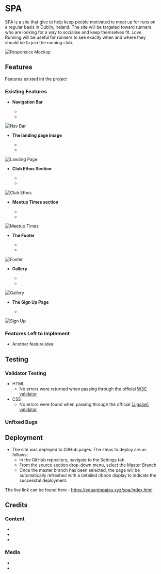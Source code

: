 # SPA

 SPA is a site that give to help keep people motivated to meet up for runs on a regular basis in Dublin, Ireland. The site will be targeted toward runners who are looking for a way to socialise and keep themselves fit. Love Running will be useful for runners to see exactly when and where they should be to join the running club. 

![Responsice Mockup](https://)

## Features 

Features existed int the project

### Existing Features

- __Navigation Bar__

  - 
  - 

![Nav Bar](https://)

- __The landing page image__

  -  
  - 

![Landing Page](https://)

- __Club Ethos Section__

  - 
  - 

![Club Ethos](https://)

- __Meetup Times section__

  - 
  - 

![Meetup Times](https://)

- __The Footer__ 

  - 
  - 

![Footer](https://)

- __Gallery__

  -  
  - 

![Gallery](https://)

- __The Sign Up Page__

  - 

![Sign Up](https://)


### Features Left to Implement

- Another feature idea

## Testing 



### Validator Testing 

- HTML
  - No errors were returned when passing through the official [W3C validator](https://validator.w3.org/)
- CSS
  - No errors were found when passing through the official [(Jigsaw) validator](https://jigsaw.w3.org/css-validator/)

### Unfixed Bugs



## Deployment

- The site was deployed to GitHub pages. The steps to deploy are as follows: 
  - In the GitHub repository, navigate to the Settings tab 
  - From the source section drop-down menu, select the Master Branch
  - Once the master branch has been selected, the page will be automatically refreshed with a detailed ribbon display to indicate the successful deployment. 

The live link can be found here - https://eduardopajeu.xyz/spa/index.html 


## Credits 

### Content 

- 
- 
- 

### Media

- 
- 

